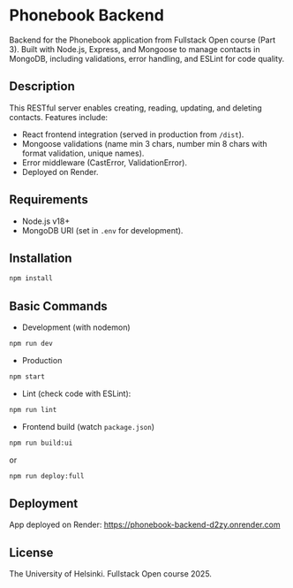 # Phonebook Backend

Backend for the Phonebook application from Fullstack Open course (Part 3). Built with Node.js, Express, and Mongoose to manage contacts in MongoDB, including validations, error handling, and ESLint for code quality.

## Description
This RESTful server enables creating, reading, updating, and deleting contacts. Features include:
- React frontend integration (served in production from `/dist`).
- Mongoose validations (name min 3 chars, number min 8 chars with format validation, unique names).
- Error middleware (CastError, ValidationError).
- Deployed on Render.

## Requirements
- Node.js v18+
- MongoDB URI (set in `.env` for development).

## Installation
```bash
npm install
```

## Basic Commands
- Development (with nodemon)
```bash
npm run dev
```
- Production
```bash
npm start
```
- Lint (check code with ESLint):
```bash
npm run lint
```
- Frontend build (watch `package.json`)
```bash
npm run build:ui
```
or
```bash
npm run deploy:full
```

## Deployment
App deployed on Render: https://phonebook-backend-d2zy.onrender.com

## License
The University of Helsinki. Fullstack Open course 2025.